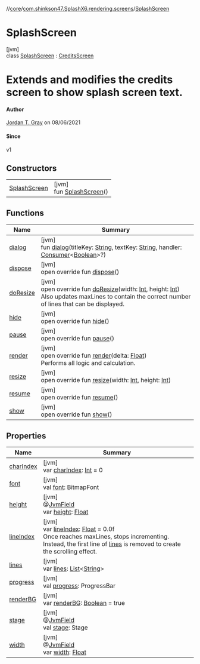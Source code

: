 //[core](../../../index.md)/[com.shinkson47.SplashX6.rendering.screens](../index.md)/[SplashScreen](index.md)

# SplashScreen

[jvm]\
class [SplashScreen](index.md) : [CreditsScreen](../-credits-screen/index.md)

# Extends and modifies the credits screen to show splash screen text.

#### Author

[Jordan T. Gray](https://www.shinkson47.in) on 08/06/2021

#### Since

v1

## Constructors

| | |
|---|---|
| [SplashScreen](-splash-screen.md) | [jvm]<br>fun [SplashScreen](-splash-screen.md)() |

## Functions

| Name | Summary |
|---|---|
| [dialog](../../com.shinkson47.SplashX6.rendering/-scaling-screen-adapter/dialog.md) | [jvm]<br>fun [dialog](../../com.shinkson47.SplashX6.rendering/-scaling-screen-adapter/dialog.md)(titleKey: [String](https://kotlinlang.org/api/latest/jvm/stdlib/kotlin/-string/index.html), textKey: [String](https://kotlinlang.org/api/latest/jvm/stdlib/kotlin/-string/index.html), handler: [Consumer](https://docs.oracle.com/javase/8/docs/api/java/util/function/Consumer.html)&lt;[Boolean](https://kotlinlang.org/api/latest/jvm/stdlib/kotlin/-boolean/index.html)&gt;?) |
| [dispose](../../com.shinkson47.SplashX6.rendering.screens.game/-game-screen/index.md#2084822502%2FFunctions%2F971615585) | [jvm]<br>open override fun [dispose](../../com.shinkson47.SplashX6.rendering.screens.game/-game-screen/index.md#2084822502%2FFunctions%2F971615585)() |
| [doResize](../-credits-screen/do-resize.md) | [jvm]<br>open override fun [doResize](../-credits-screen/do-resize.md)(width: [Int](https://kotlinlang.org/api/latest/jvm/stdlib/kotlin/-int/index.html), height: [Int](https://kotlinlang.org/api/latest/jvm/stdlib/kotlin/-int/index.html))<br>Also updates maxLines to contain the correct number of lines that can be displayed. |
| [hide](../../com.shinkson47.SplashX6.rendering.screens.game/-game-screen/index.md#1075297875%2FFunctions%2F971615585) | [jvm]<br>open override fun [hide](../../com.shinkson47.SplashX6.rendering.screens.game/-game-screen/index.md#1075297875%2FFunctions%2F971615585)() |
| [pause](../../com.shinkson47.SplashX6.rendering.screens.game/-game-screen/index.md#-510703633%2FFunctions%2F971615585) | [jvm]<br>open override fun [pause](../../com.shinkson47.SplashX6.rendering.screens.game/-game-screen/index.md#-510703633%2FFunctions%2F971615585)() |
| [render](render.md) | [jvm]<br>open override fun [render](render.md)(delta: [Float](https://kotlinlang.org/api/latest/jvm/stdlib/kotlin/-float/index.html))<br>Performs all logic and calculation. |
| [resize](../../com.shinkson47.SplashX6.rendering/-scaling-screen-adapter/resize.md) | [jvm]<br>open override fun [resize](../../com.shinkson47.SplashX6.rendering/-scaling-screen-adapter/resize.md)(width: [Int](https://kotlinlang.org/api/latest/jvm/stdlib/kotlin/-int/index.html), height: [Int](https://kotlinlang.org/api/latest/jvm/stdlib/kotlin/-int/index.html)) |
| [resume](../../com.shinkson47.SplashX6.rendering.screens.game/-game-screen/index.md#434199496%2FFunctions%2F971615585) | [jvm]<br>open override fun [resume](../../com.shinkson47.SplashX6.rendering.screens.game/-game-screen/index.md#434199496%2FFunctions%2F971615585)() |
| [show](../-credits-screen/show.md) | [jvm]<br>open override fun [show](../-credits-screen/show.md)() |

## Properties

| Name | Summary |
|---|---|
| [charIndex](../-credits-screen/char-index.md) | [jvm]<br>var [charIndex](../-credits-screen/char-index.md): [Int](https://kotlinlang.org/api/latest/jvm/stdlib/kotlin/-int/index.html) = 0 |
| [font](../-credits-screen/font.md) | [jvm]<br>val [font](../-credits-screen/font.md): BitmapFont |
| [height](../../com.shinkson47.SplashX6.rendering/-scaling-screen-adapter/height.md) | [jvm]<br>@[JvmField](https://kotlinlang.org/api/latest/jvm/stdlib/kotlin.jvm/-jvm-field/index.html)<br>var [height](../../com.shinkson47.SplashX6.rendering/-scaling-screen-adapter/height.md): [Float](https://kotlinlang.org/api/latest/jvm/stdlib/kotlin/-float/index.html) |
| [lineIndex](../-credits-screen/line-index.md) | [jvm]<br>var [lineIndex](../-credits-screen/line-index.md): [Float](https://kotlinlang.org/api/latest/jvm/stdlib/kotlin/-float/index.html) = 0.0f<br>Once reaches maxLines, stops incrementing. Instead, the first line of [lines](https://kotlinlang.org/api/latest/jvm/stdlib/kotlin.text/index.html) is removed to create the scrolling effect. |
| [lines](../-credits-screen/lines.md) | [jvm]<br>var [lines](../-credits-screen/lines.md): [List](https://kotlinlang.org/api/latest/jvm/stdlib/kotlin.collections/-list/index.html)&lt;[String](https://kotlinlang.org/api/latest/jvm/stdlib/kotlin/-string/index.html)&gt; |
| [progress](progress.md) | [jvm]<br>val [progress](progress.md): ProgressBar |
| [renderBG](../-credits-screen/render-b-g.md) | [jvm]<br>var [renderBG](../-credits-screen/render-b-g.md): [Boolean](https://kotlinlang.org/api/latest/jvm/stdlib/kotlin/-boolean/index.html) = true |
| [stage](../../com.shinkson47.SplashX6.rendering/-scaling-screen-adapter/stage.md) | [jvm]<br>@[JvmField](https://kotlinlang.org/api/latest/jvm/stdlib/kotlin.jvm/-jvm-field/index.html)<br>val [stage](../../com.shinkson47.SplashX6.rendering/-scaling-screen-adapter/stage.md): Stage |
| [width](../../com.shinkson47.SplashX6.rendering/-scaling-screen-adapter/width.md) | [jvm]<br>@[JvmField](https://kotlinlang.org/api/latest/jvm/stdlib/kotlin.jvm/-jvm-field/index.html)<br>var [width](../../com.shinkson47.SplashX6.rendering/-scaling-screen-adapter/width.md): [Float](https://kotlinlang.org/api/latest/jvm/stdlib/kotlin/-float/index.html) |
